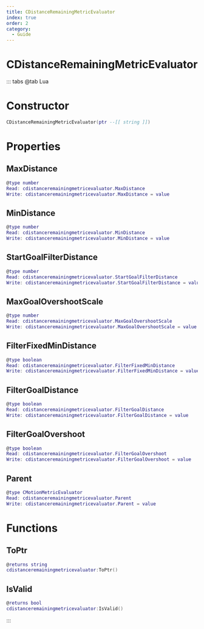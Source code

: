 ```yaml
---
title: CDistanceRemainingMetricEvaluator
index: true
order: 2
category:
  - Guide
---
```


# CDistanceRemainingMetricEvaluator

::: tabs
@tab Lua
# Constructor
```lua
CDistanceRemainingMetricEvaluator(ptr --[[ string ]])
```
# Properties
## MaxDistance 
```lua
@type number
Read: cdistanceremainingmetricevaluator.MaxDistance
Write: cdistanceremainingmetricevaluator.MaxDistance = value
```
## MinDistance 
```lua
@type number
Read: cdistanceremainingmetricevaluator.MinDistance
Write: cdistanceremainingmetricevaluator.MinDistance = value
```
## StartGoalFilterDistance 
```lua
@type number
Read: cdistanceremainingmetricevaluator.StartGoalFilterDistance
Write: cdistanceremainingmetricevaluator.StartGoalFilterDistance = value
```
## MaxGoalOvershootScale 
```lua
@type number
Read: cdistanceremainingmetricevaluator.MaxGoalOvershootScale
Write: cdistanceremainingmetricevaluator.MaxGoalOvershootScale = value
```
## FilterFixedMinDistance 
```lua
@type boolean
Read: cdistanceremainingmetricevaluator.FilterFixedMinDistance
Write: cdistanceremainingmetricevaluator.FilterFixedMinDistance = value
```
## FilterGoalDistance 
```lua
@type boolean
Read: cdistanceremainingmetricevaluator.FilterGoalDistance
Write: cdistanceremainingmetricevaluator.FilterGoalDistance = value
```
## FilterGoalOvershoot 
```lua
@type boolean
Read: cdistanceremainingmetricevaluator.FilterGoalOvershoot
Write: cdistanceremainingmetricevaluator.FilterGoalOvershoot = value
```
## Parent 
```lua
@type CMotionMetricEvaluator
Read: cdistanceremainingmetricevaluator.Parent
Write: cdistanceremainingmetricevaluator.Parent = value
```
# Functions
## ToPtr
```lua
@returns string
cdistanceremainingmetricevaluator:ToPtr()
```
## IsValid
```lua
@returns bool
cdistanceremainingmetricevaluator:IsValid()
```

:::